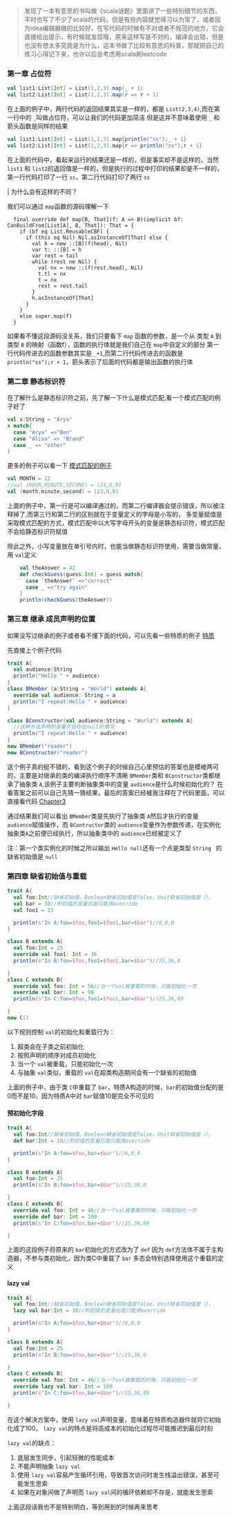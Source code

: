 > 发现了一本有意思的书叫做《scala谜题》里面讲了一些特别细节的东西，平时也写了不少了scala的代码，但是有些内容就觉得习以为常了，或者因为idea编辑器做的比较好，在写代码的时候有不对或者不规范的地方，它会直接给出提示，有时候就发现哦，原来这样写是不对的，编译会出错，但是也没有想太多究竟是为什么，这本书做了比较有意思的科普，那就把自己的练习心得记下来，也许以后会考虑用scala刷leetcode

### 第一章 占位符

```Scala
val list1:List[Int] = List(1,2,3).map(_ + 1)
val list2:List[Int] = List(1,2,3).map(r => r + 1)
```
在上面的例子中，两行代码的返回结果其实是一样的，都是 `List(2,3,4)`,而在第一行中的 `_`叫做占位符，可以让我们的代码更加简洁
但是这并不意味着使用 `_` 和箭头函数是同样的结果

```Scala
val list1:List[Int] = List(1,2,3).map{println("ss");_ + 1}
val list2:List[Int] = List(1,2,3).map{r => println("ss");r + 1}
```
在上面的代码中，看起来运行的结果还是一样的，但是事实却不是这样的，当然 `list1` 和 `list2`的返回值是一样的，但是执行的过程中打印的结果却是不一样的，
第一行代码打印了一行 `ss`，第二行代码打印了两行 `ss`

| 为什么会有这样的不同？

我们可以通过 `map`函数的源码理解一下

```
  final override def map[B, That](f: A => B)(implicit bf: CanBuildFrom[List[A], B, That]): That = {
    if (bf eq List.ReusableCBF) {
      if (this eq Nil) Nil.asInstanceOf[That] else {
        val h = new ::[B](f(head), Nil)
        var t: ::[B] = h
        var rest = tail
        while (rest ne Nil) {
          val nx = new ::(f(rest.head), Nil)
          t.tl = nx
          t = nx
          rest = rest.tail
        }
        h.asInstanceOf[That]
      }
    }
    else super.map(f)
  }

```

如果看不懂这段源码没关系，我们只要看下 `map` 函数的参数，是一个从 类型 `A` 到类型 `B` 的映射（函数f），函数的执行体就是我们自己在 `map`中自定义的部分
第一行代码传进去的函数参数其实是 `_+1`,而第二行代码传进去的函数是 `println("ss");r + 1`，箭头表示了后面的代码都是输出函数的执行体

### 第二章 静态标识符

在了解什么是静态标识符之前，先了解一下什么是模式匹配,看一个模式匹配的例子好了

```Scala
val x:String = "Arya"
x match{
  case "Arya" =>"Ben"
  case "Alisa" => "Brand"
  case _ => "other"
}
```

更多的例子可以看一下 [模式匹配的例子](https://docs.scala-lang.org/zh-cn/tour/pattern-matching.html)

```Scala
val MONTH = 12
//val (HOUR,MINUTE,SECOND) = (23,0,0)
val (month,minute,second) = (23,0,0)

```
上面的例子中，第一行是可以编译通过的，而第二行编译器会提示错误，所以被注释掉了,而第三行和第二行的区别就在于变量定义的字母是小写的，
多变量赋值是采取模式匹配的方式，模式匹配中以大写字母开头的变量是静态标识符，模式匹配不会给静态标识符赋值

除此之外，小写变量放在单引号内时，也能当做静态标识符使用，需要当做常量，用 `val`定义

```Scala
    val theAnswer = 42
    def checkGuess(guess:Int) = guess match{
      case `theAnswer` =>"correct"
      case _ =>"try again"
    }
    println(checkGuess(theAnswer))
```

### 第三章 继承 成员声明的位置

如果没写过继承的例子或者看不懂下面的代码，可以先看一些特质的例子 [特质](https://docs.scala-lang.org/zh-cn/tour/traits.html)

先直接上个例子代码

```Scala
trait A{
  val audience:String
  println("Hello " + audience)
}
class BMember (a:String = "World") extends A{
  override val audience: String = a
  println("I repeat:Hello " + audience)
}

class BConstructor(val audience:String = "World") extends A{
  //该种方法声明的变量不会存在null的情况
  println("I repeat:Hello " + audience)
}
new BMember("reader")
new BConstructor("reader")
```
这个例子真的挺不错的，看到这个例子的时候自己心里预估的答案也是模棱两可的，主要是对继承的类的编译执行顺序不清晰
`BMember`类和 `BConstructor`类都继承了抽象类 `A`,该例子主要判断抽象类中的变量 `audience`是什么时候初始化的？
在看答案之前可以自己先猜一猜结果，最后的答案已经被我注释在了代码里面，可以直接看代码 [Chapter3](https://github.com/AlisaBen/puzzle_scala/blob/master/src/main/scala/org/arya/puzzles/chapter3/BMember.scala)

通过结果我们可以看出 `BMember`类是先执行了抽象类 `A`然后才执行的变量 `audience`赋值操作，而 `BContructor`类的 `audience`变量作为参数传递，在实例化抽象类`A`之前便已经执行，所以抽象类中的 `audience`已经被定义了

注：第一个类实例化的时候之所以输出 `Hello null`还有一个点是类型 `String ` 的缺省初始值是 `null`

### 第四章 缺省初始值与重载

```Scala
trait A{
  val foo:Int//缺省初始值，Boolean缺省初始值是false，Unit缺省初始值是（），
  val bar = 10//附初值的变量后面只能用override
  val foo1 = 23

  println(s"In A:foo=$foo,foo1=$foo1,bar=$bar")//0,0,0
}

class B extends A{
  val foo:Int = 25
  override val foo1: Int = 36
  println(s"In B:foo=$foo,foo1=$foo1,bar=$bar")//25,36,0

}
class C extends B{
  override val foo: Int = 56//当一个val被重载的时候，只能初始化一次
  override val bar: Int = 99
  println(s"In C:foo=$foo,foo1=$foo1,bar=$bar")//25,36,99

}
new C()

```

以下规则控制 `val`的初始化和重载行为：
1. 超类会在子类之前初始化
2. 按照声明的顺序对成员初始化
3. 当一个 `val`被重载，只能初始化一次
4. 与抽象 `val`类似，重载的 `val`在超类构造期间会有一个缺省的初始值

上面的例子中，由于类 `C`中重载了 `bar`，特质A构造的时候，`bar`的初始值分配的是0而不是10，因为特质A中对 `bar`赋值10是完全不可见的

#### 预初始化字段

```Scala
trait A{
  val foo:Int//缺省初始值，Boolean缺省初始值是false，Unit缺省初始值是（），
  def bar:Int = 10//附初值的变量后面只能用override

  println(s"In A:foo=$foo,bar=$bar")//0,0,0
}

class B extends A{
  val foo:Int = 25
  println(s"In B:foo=$foo,bar=$bar")//25,36,0

}
class C extends B{
  override val foo: Int = 46//当一个val被重载的时候，只能初始化一次
  override def bar: Int = 100
  println(s"In C:foo=$foo,bar=$bar")//25,36,99

}
```
上面的这段例子将原来的 `bar`初始化的方式改为了 `def`
因为 `def`方法体不属于主构造器，不参与类初始化，因为类C中重载了 `bar`
多态会特别选择使用这个重载的定义

#### lazy val

```Scala
trait A{
  val foo:Int//缺省初始值，Boolean缺省初始值是false，Unit缺省初始值是（），
  lazy val bar:Int = 10//附初值的变量后面只能用override

  println(s"In A:foo=$foo,bar=$bar")//0,0,0
}

class B extends A{
  val foo:Int = 25
  println(s"In B:foo=$foo,bar=$bar")//25,36,0

}
class C extends B{
  override val foo: Int = 46//当一个val被重载的时候，只能初始化一次
  override lazy val bar: Int = 100
  println(s"In C:foo=$foo,bar=$bar")//25,36,99

}
```
在这个解决方案中，使用 `lazy val`声明变量，意味着在特质构造器件就将它初始化成了100，
`lazy val`的特点是将高成本的初始化过程尽可能推迟到最后时刻

`lazy val`的缺点：

1. 底层发生同步，引起轻微的性能成本
2. 不能声明抽象 `lazy val`
3. 使用 `lazy val`容易产生循环引用，导致首次访问时发生栈溢出错误，甚至可能发生思索
4. 如果在对象间做了声明而 `lazy val`间的循环依赖却不存是，就能发生思索

上面这段话我也不是特别明白，等到用到的时候再来思考





